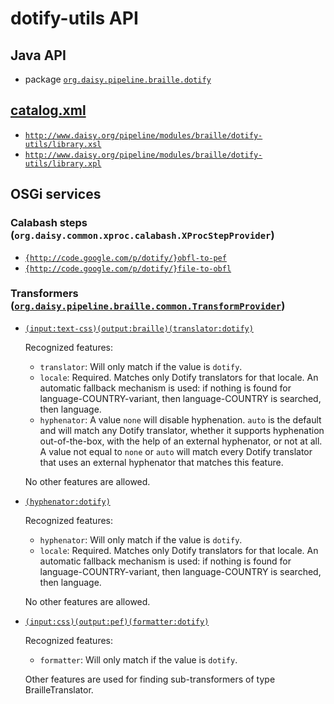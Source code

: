 # dotify-utils API

## Java API

- package <a href="java/org/daisy/pipeline/braille/dotify/" class="apidoc"><code>org.daisy.pipeline.braille.dotify</code></a>

## <a href="resources/META-INF/catalog.xml" class="source">catalog.xml</a>

- <a href="resources/xml/library.xsl" class="apidoc">`http://www.daisy.org/pipeline/modules/braille/dotify-utils/library.xsl`</a>
- <a href="resources/xml/library.xpl" class="apidoc">`http://www.daisy.org/pipeline/modules/braille/dotify-utils/library.xpl`</a>

## OSGi services

### Calabash steps (`org.daisy.common.xproc.calabash.XProcStepProvider`)

- [`{http://code.google.com/p/dotify/}obfl-to-pef`](java/org/daisy/pipeline/braille/dotify/calabash/impl/OBFLToPEFStep.java)
- [`{http://code.google.com/p/dotify/}file-to-obfl`](java/org/daisy/pipeline/braille/dotify/calabash/impl/FileToOBFLStep.java)


### Transformers ([`org.daisy.pipeline.braille.common.TransformProvider`](http://daisy.github.io/pipeline/api/org/daisy/pipeline/braille/common/TransformProvider.html))

- [`(input:text-css)(output:braille)(translator:dotify)`](java/org/daisy/pipeline/braille/dotify/impl/DotifyTranslatorImpl.java)
  
  Recognized features:
  
  - `translator`: Will only match if the value is `dotify`.
  - `locale`: Required. Matches only Dotify translators for that
      locale. An automatic fallback mechanism is used: if nothing is
      found for language-COUNTRY-variant, then language-COUNTRY is
      searched, then language.
  - `hyphenator`: A value `none` will disable hyphenation. `auto` is
      the default and will match any Dotify translator, whether it
      supports hyphenation out-of-the-box, with the help of an
      external hyphenator, or not at all. A value not equal to `none`
      or `auto` will match every Dotify translator that uses an
      external hyphenator that matches this feature.
  
  No other features are allowed.

- [`(hyphenator:dotify)`](java/org/daisy/pipeline/braille/dotify/impl/DotifyHyphenatorImpl.java)
  
  Recognized features:
  
  - `hyphenator`: Will only match if the value is `dotify`.
  - `locale`: Required. Matches only Dotify translators for that
      locale. An automatic fallback mechanism is used: if nothing is
      found for language-COUNTRY-variant, then language-COUNTRY is
      searched, then language.
  
  No other features are allowed.

- [`(input:css)(output:pef)(formatter:dotify)`](java/org/daisy/pipeline/braille/dotify/impl/DotifyCSSStyledDocumentTransform.java)
  
  Recognized features:
  
  - `formatter`: Will only match if the value is `dotify`.
  
  Other features are used for finding sub-transformers of type BrailleTranslator.



<link rev="dp2:doc" href="./"/>
<link rel="rdf:type" href="http://www.daisy.org/ns/pipeline/apidoc"/>
